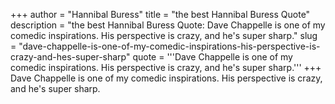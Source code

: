 +++
author = "Hannibal Buress"
title = "the best Hannibal Buress Quote"
description = "the best Hannibal Buress Quote: Dave Chappelle is one of my comedic inspirations. His perspective is crazy, and he's super sharp."
slug = "dave-chappelle-is-one-of-my-comedic-inspirations-his-perspective-is-crazy-and-hes-super-sharp"
quote = '''Dave Chappelle is one of my comedic inspirations. His perspective is crazy, and he's super sharp.'''
+++
Dave Chappelle is one of my comedic inspirations. His perspective is crazy, and he's super sharp.
